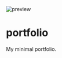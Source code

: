 <img src="https://ibb.co/LN303w4" alt="preview" align="center" />
<h1>portfolio</h1>

My minimal portfolio.

